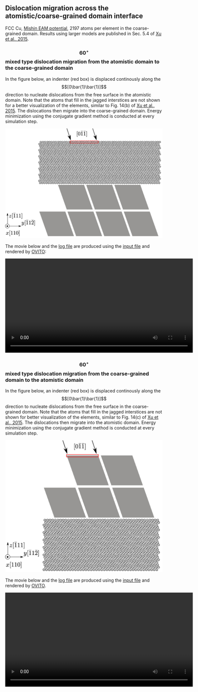 ## Dislocation migration across the atomistic/coarse-grained domain interface

FCC Cu, [Mishin EAM potential](http://dx.doi.org/10.1103/PhysRevB.63.224106), 2197 atoms per element in the coarse-grained domain. Results using larger models are published in Sec. 5.4 of [Xu et al., 2015](http://dx.doi.org/10.1016/j.ijplas.2015.05.007).

### $$60^\circ$$ mixed type dislocation migration from the atomistic domain to the coarse-grained domain

In the figure below, an indenter (red box) is displaced continously along the $$[0\bar{1}\bar{1}]$$ direction to nucleate dislocations from the free surface in the atomistic domain. Note that the atoms that fill in the jagged interstices are not shown for a better visualization of the elements, similar to Fig. 14(b) of [Xu et al., 2015](http://dx.doi.org/10.1016/j.ijplas.2015.05.007). The dislocations then migrate into the coarse-grained domain. Energy minimization using the conjugate gradient method is conducted at every simulation step.

![at2cg](at2cg.jpg)

The movie below and the <a href="at2cg.log" target="_blank">log file</a> are produced using the <a href="at2cg.in" target="_blank">input file</a> and rendered by [OVITO](../../chapter6/ovito.md):

<video width="600" controls>
  <source src="at2cg.mp4" type="video/mp4">
</video>

### $$60^\circ$$ mixed type dislocation migration from the coarse-grained domain to the atomistic domain

In the figure below, an indenter (red box) is displaced continously along the $$[0\bar{1}\bar{1}]$$ direction to nucleate dislocations from the free surface in the coarse-grained domain. Note that the atoms that fill in the jagged interstices are not shown for better visualization of the elements, similar to Fig. 14(c) of [Xu et al., 2015](http://dx.doi.org/10.1016/j.ijplas.2015.05.007). The dislocations then migrate into the atomistic domain. Energy minimization using the conjugate gradient method is conducted at every simulation step.

![cg2at](cg2at.jpg)

The movie below and the <a href="cg2at.log" target="_blank">log file</a> are produced using the <a href="cg2at.in" target="_blank">input file</a> and rendered by [OVITO](../../chapter6/ovito.md).

<video width="600" controls>
  <source src="cg2at.mp4" type="video/mp4">
</video>